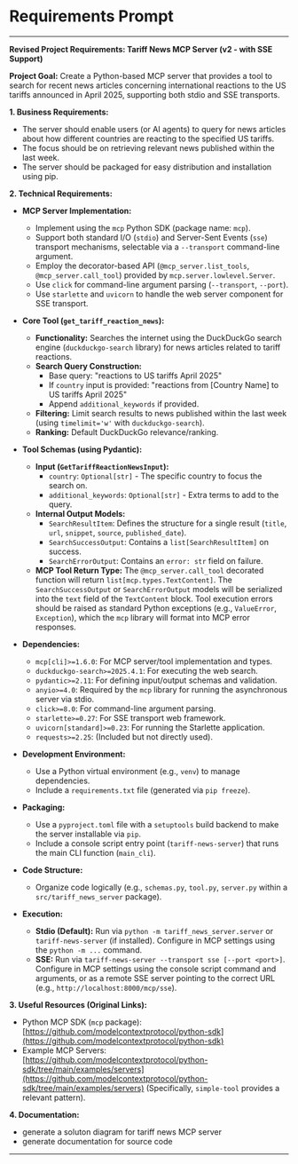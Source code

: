 # Requirements Prompt

---

**Revised Project Requirements: Tariff News MCP Server (v2 - with SSE Support)**

**Project Goal:**
Create a Python-based MCP server that provides a tool to search for recent news articles concerning international reactions to the US tariffs announced in April 2025, supporting both stdio and SSE transports.

**1. Business Requirements:**

*   The server should enable users (or AI agents) to query for news articles about how different countries are reacting to the specified US tariffs.
*   The focus should be on retrieving relevant news published within the last week.
*   The server should be packaged for easy distribution and installation using pip.

**2. Technical Requirements:**

*   **MCP Server Implementation:**
    *   Implement using the `mcp` Python SDK (package name: `mcp`).
    *   Support both standard I/O (`stdio`) and Server-Sent Events (`sse`) transport mechanisms, selectable via a `--transport` command-line argument.
    *   Employ the decorator-based API (`@mcp_server.list_tools`, `@mcp_server.call_tool`) provided by `mcp.server.lowlevel.Server`.
    *   Use `click` for command-line argument parsing (`--transport`, `--port`).
    *   Use `starlette` and `uvicorn` to handle the web server component for SSE transport.

*   **Core Tool (`get_tariff_reaction_news`):**
    *   **Functionality:** Searches the internet using the DuckDuckGo search engine (`duckduckgo-search` library) for news articles related to tariff reactions.
    *   **Search Query Construction:**
        *   Base query: "reactions to US tariffs April 2025"
        *   If `country` input is provided: "reactions from [Country Name] to US tariffs April 2025"
        *   Append `additional_keywords` if provided.
    *   **Filtering:** Limit search results to news published within the last week (using `timelimit='w'` with `duckduckgo-search`).
    *   **Ranking:** Default DuckDuckGo relevance/ranking.

*   **Tool Schemas (using Pydantic):**
    *   **Input (`GetTariffReactionNewsInput`):**
        *   `country`: `Optional[str]` - The specific country to focus the search on.
        *   `additional_keywords`: `Optional[str]` - Extra terms to add to the query.
    *   **Internal Output Models:**
        *   `SearchResultItem`: Defines the structure for a single result (`title`, `url`, `snippet`, `source`, `published_date`).
        *   `SearchSuccessOutput`: Contains a `list[SearchResultItem]` on success.
        *   `SearchErrorOutput`: Contains an `error: str` field on failure.
    *   **MCP Tool Return Type:** The `@mcp_server.call_tool` decorated function will return `list[mcp.types.TextContent]`. The `SearchSuccessOutput` or `SearchErrorOutput` models will be serialized into the `text` field of the `TextContent` block. Tool execution errors should be raised as standard Python exceptions (e.g., `ValueError`, `Exception`), which the `mcp` library will format into MCP error responses.

*   **Dependencies:**
    *   `mcp[cli]>=1.6.0`: For MCP server/tool implementation and types.
    *   `duckduckgo-search>=2025.4.1`: For executing the web search.
    *   `pydantic>=2.11`: For defining input/output schemas and validation.
    *   `anyio>=4.0`: Required by the `mcp` library for running the asynchronous server via stdio.
    *   `click>=8.0`: For command-line argument parsing.
    *   `starlette>=0.27`: For SSE transport web framework.
    *   `uvicorn[standard]>=0.23`: For running the Starlette application.
    *   `requests>=2.25`: (Included but not directly used).

*   **Development Environment:**
    *   Use a Python virtual environment (e.g., `venv`) to manage dependencies.
    *   Include a `requirements.txt` file (generated via `pip freeze`).

*   **Packaging:**
    *   Use a `pyproject.toml` file with a `setuptools` build backend to make the server installable via `pip`.
    *   Include a console script entry point (`tariff-news-server`) that runs the main CLI function (`main_cli`).

*   **Code Structure:**
    *   Organize code logically (e.g., `schemas.py`, `tool.py`, `server.py` within a `src/tariff_news_server` package).

*   **Execution:**
    *   **Stdio (Default):** Run via `python -m tariff_news_server.server` or `tariff-news-server` (if installed). Configure in MCP settings using the `python -m ...` command.
    *   **SSE:** Run via `tariff-news-server --transport sse [--port <port>]`. Configure in MCP settings using the console script command and arguments, or as a remote SSE server pointing to the correct URL (e.g., `http://localhost:8000/mcp/sse`).

**3. Useful Resources (Original Links):**

*   Python MCP SDK (`mcp` package): [https://github.com/modelcontextprotocol/python-sdk](https://github.com/modelcontextprotocol/python-sdk)
*   Example MCP Servers: [https://github.com/modelcontextprotocol/python-sdk/tree/main/examples/servers](https://github.com/modelcontextprotocol/python-sdk/tree/main/examples/servers) (Specifically, `simple-tool` provides a relevant pattern).

**4. Documentation:**
- generate a soluton diagram for tariff news MCP server
- generate documentation for source code

---